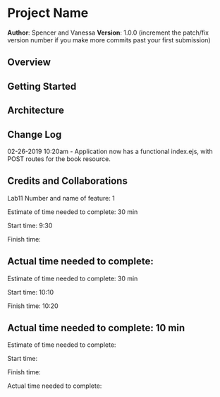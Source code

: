 # Project Name

**Author**: Spencer and Vanessa
**Version**: 1.0.0 (increment the patch/fix version number if you make more commits past your first submission)

## Overview
<!-- Provide a high level overview of what this application is and why you are building it, beyond the fact that it's an assignment for a Code Fellows 301 class. (i.e. What's your problem domain?) -->

## Getting Started
<!-- What are the steps that a user must take in order to build this app on their own machine and get it running? -->

## Architecture
<!-- Provide a detailed description of the application design. What technologies (languages, libraries, etc) you're using, and any other relevant design information. -->

## Change Log
02-26-2019 10:20am - Application now has a functional index.ejs, with POST routes for the book resource.

## Credits and Collaborations
<!-- Give credit (and a link) to other people or resources that helped you build this application. -->


Lab11
Number and name of feature: 1

Estimate of time needed to complete: 30 min

Start time: 9:30

Finish time: 

Actual time needed to complete: 
-----------------------------------
Estimate of time needed to complete: 30 min

Start time: 10:10

Finish time: 10:20

Actual time needed to complete: 10 min
-----------------------------------
Estimate of time needed to complete: 

Start time: 

Finish time: 

Actual time needed to complete: 